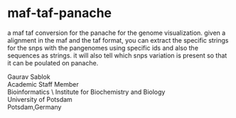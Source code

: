 # maf-taf-panache
a maf taf conversion for the panache for the genome visualization. given a alignment in the maf and the taf format, you can extract the specific strings for the snps with the pangenomes using specific ids and also the sequences as strings. it will also tell which snps variation is present so that it can be poulated on panache.

Gaurav Sablok \
Academic Staff Member \
Bioinformatics \ 
Institute for Biochemistry and Biology \
University of Potsdam \
Potsdam,Germany
